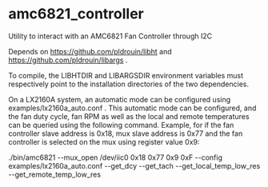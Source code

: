 # amc6821_controller
Utility to interact with an AMC6821 Fan Controller through I2C

Depends on https://github.com/pldrouin/libht and
https://github.com/pldrouin/libargs .

To compile, the LIBHTDIR and LIBARGSDIR environment variables must respectively
point to the installation directories of the two dependencies.

On a LX2160A system, an automatic mode can be configured using
examples/lx2160a_auto.conf . This automatic mode can be configured, and the fan
duty cycle, fan RPM as well as the local and remote temperatures can be queried
using the following command. Example, for if the fan controller slave address is 0x18,
mux slave address is 0x77 and the fan controller is selected on the mux using register
value 0x9:

./bin/amc6821 --mux_open /dev/iic0 0x18 0x77 0x9 0xF --config examples/lx2160a_auto.conf --get_dcy --get_tach --get_local_temp_low_res --get_remote_temp_low_res
